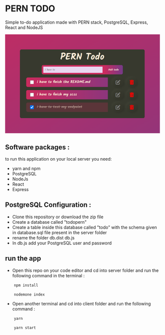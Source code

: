 # PERN TODO

Simple to-do application made with PERN stack, PostgreSQL, Express, React and NodeJS

<img src="Pern-ToDo.png"
     alt="Markdown Monster icon" />

## Software packages :

to run this application on your local server you need:

- yarn and npm
- PostgreSQL
- NodeJs
- React
- Express

## PostgreSQL Configuration :

- Clone this repository or download the zip file
- Create a database called "todopern"
- Create a table inside this database called "todo" with the schema given in database.sql file present in the server folder
- rename the folder db.dist db.js
- In db.js add your PostgreSQL user and password

## run the app

- Open this repo on your code editor and cd into server folder and run the following command in the terminal :

```
    npm install
```

```
    nodemone index
```

- Open another terminal and cd into client folder and run the following command :

```
    yarn   
```

```
    yarn start
```
